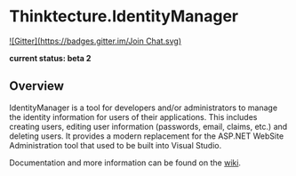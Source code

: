Thinktecture.IdentityManager
============================
[![Gitter](https://badges.gitter.im/Join Chat.svg)](https://gitter.im/IdentityManager/IdentityManager?utm_source=badge&utm_medium=badge&utm_campaign=pr-badge&utm_content=badge)

**current status: beta 2**

## Overview ##

IdentityManager is a tool for developers and/or administrators to manage the identity information for users of their applications. This includes creating users, editing user information (passwords, email, claims, etc.) and deleting users. It provides a modern replacement for the ASP.NET WebSite Administration tool that used to be built into Visual Studio.

Documentation and more information can be found on the [wiki](https://github.com/IdentityManager/IdentityManager/wiki).
